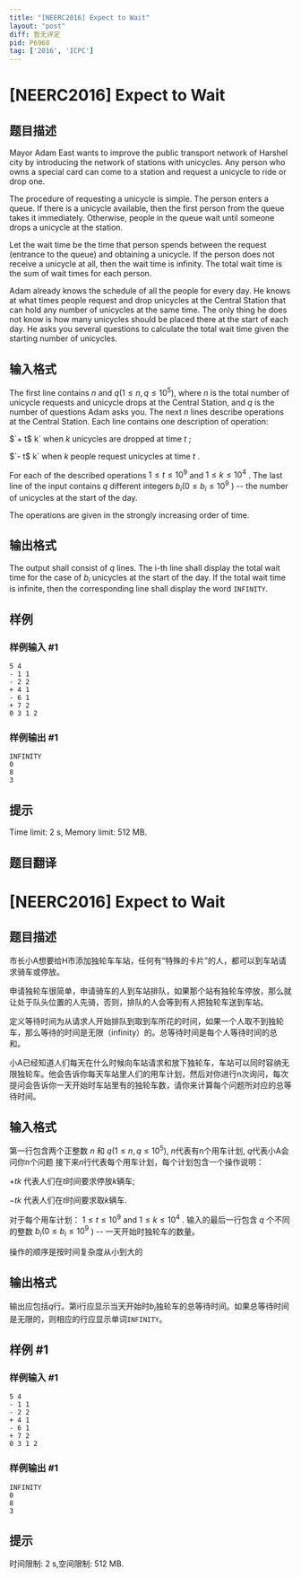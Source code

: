```yaml
---
title: "[NEERC2016] Expect to Wait"
layout: "post"
diff: 暂无评定
pid: P6968
tag: ['2016', 'ICPC']
---
```

# [NEERC2016] Expect to Wait
## 题目描述



Mayor Adam East wants to improve the public transport network of Harshel city by introducing the network of stations with unicycles. Any person who owns a special card can come to a station and request a unicycle to ride or drop one.

The procedure of requesting a unicycle is simple. The person enters a queue. If there is a unicycle available, then the first person from the queue takes it immediately. Otherwise, people in the queue wait until someone drops a unicycle at the station.

Let the wait time be the time that person spends between the request (entrance to the queue) and obtaining a unicycle. If the person does not receive a unicycle at all, then the wait time is infinity. The total wait time is the sum of wait times for each person.

Adam already knows the schedule of all the people for every day. He knows at what times people request and drop unicycles at the Central Station that can hold any number of unicycles at the same time. The only thing he does not know is how many unicycles should be placed there at the start of each day. He asks you several questions to calculate the total wait time given the starting number of unicycles.


## 输入格式



The first line contains $n$ and $q (1 \le n , q \le 10^{5} ),$ where $n$ is the total number of unicycle requests and unicycle drops at the Central Station, and $q$ is the number of questions Adam asks you. The next $n$ lines describe operations at the Central Station. Each line contains one description of operation:

$`+ t$ k` when $k$ unicycles are dropped at time $t$ ;

$`- t$ k` when $k$ people request unicycles at time $t$ .

For each of the described operations $1 \le t \le 10^{9}$ and $1 \le k \le 10^{4}$ . The last line of the input contains $q$ different integers $b_{i} (0 \le b_{i} \le 10^{9}$ ) -- the number of unicycles at the start of the day.

The operations are given in the strongly increasing order of time.


## 输出格式



The output shall consist of $q$ lines. The i-th line shall display the total wait time for the case of $b_{i}$ unicycles at the start of the day. If the total wait time is infinite, then the corresponding line shall display the word `INFINITY`.


## 样例

### 样例输入 #1
```
5 4
- 1 1
- 2 2
+ 4 1
- 6 1
+ 7 2
0 3 1 2

```
### 样例输出 #1
```
INFINITY
0
8
3

```
## 提示

Time limit: 2 s, Memory limit: 512 MB. 


## 题目翻译

# [NEERC2016] Expect to Wait

## 题目描述

市长小A想要给H市添加独轮车车站，任何有“特殊的卡片”的人，都可以到车站请求骑车或停放。

申请独轮车很简单，申请骑车的人到车站排队，如果那个站有独轮车停放，那么就让处于队头位置的人先骑，否则，排队的人会等到有人把独轮车送到车站。

定义等待时间为从请求人开始排队到取到车所花的时间，如果一个人取不到独轮车，那么等待的时间是无限（infinity）的。总等待时间是每个人等待时间的总和。

小A已经知道人们每天在什么时候向车站请求和放下独轮车，车站可以同时容纳无限独轮车。他会告诉你每天车站里人们的用车计划，然后对你进行n次询问，每次提问会告诉你一天开始时车站里有的独轮车数，请你来计算每个问题所对应的总等待时间。

## 输入格式

第一行包含两个正整数 $n$ 和 $q (1 \le n , q \le 10^{5} ),$ $n$代表有n个用车计划, $q$代表小A会问你n个问题 接下来$n$行代表每个用车计划，每个计划包含一个操作说明：

$+tk$ 代表人们在$t$时间要求停放$k$辆车;

$- t k$ 代表人们在$t$时间要求取$k$辆车.

对于每个用车计划： $1 \le t \le 10^{9}$ and $1 \le k \le 10^{4}$ . 输入的最后一行包含 $q$ 个不同的整数 $b_{i} (0 \le b_{i} \le 10^{9}$ ) -- 一天开始时独轮车的数量。

操作的顺序是按时间复杂度从小到大的

## 输出格式

输出应包括$q$行。第i行应显示当天开始时$b_{i}$独轮车的总等待时间。如果总等待时间是无限的，则相应的行应显示单词`INFINITY`。

## 样例 #1

### 样例输入 #1

```
5 4
- 1 1
- 2 2
+ 4 1
- 6 1
+ 7 2
0 3 1 2
```

### 样例输出 #1

```
INFINITY
0
8
3
```

## 提示

时间限制: 2 s,空间限制: 512 MB.
